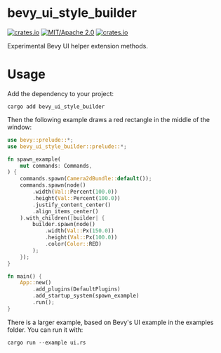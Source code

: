 # bevy_ui_style_builder
[![crates.io](https://img.shields.io/crates/v/bevy_ui_style_builder)](https://crates.io/crates/bevy_ui_style_builder)
[![MIT/Apache 2.0](https://img.shields.io/badge/license-MIT%2FApache-blue.svg)](https://github.com/ickshonpe/bevy_ui_style_builder)
[![crates.io](https://img.shields.io/crates/d/bevy_ui_style_builder)](https://crates.io/crates/bevy_ui_style_builder)

Experimental Bevy UI helper extension methods.

# Usage

Add the dependency to your project:

```
cargo add bevy_ui_style_builder
```

Then the following example draws a red rectangle in the middle of the window:

```rust
use bevy::prelude::*;
use bevy_ui_style_builder::prelude::*;

fn spawn_example(
    mut commands: Commands,
) {
    commands.spawn(Camera2dBundle::default());
    commands.spawn(node()
        .width(Val::Percent(100.0))
        .height(Val::Percent(100.0))
        .justify_content_center()
        .align_items_center()
    ).with_children(|builder| {
        builder.spawn(node()
            .width(Val::Px(150.0))
            .height(Val::Px(100.0))
            .color(Color::RED)
        );
    });
}

fn main() {
    App::new()
        .add_plugins(DefaultPlugins)
        .add_startup_system(spawn_example)
        .run();
}
```

There is a larger example, based on Bevy's UI example in the examples folder.
You can run it with:

```
cargo run --example ui.rs
```